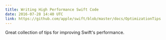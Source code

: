 ```yaml
---
title: Writing High Performance Swift Code
date: 2016-07-28 14:40 UTC
link: https://github.com/apple/swift/blob/master/docs/OptimizationTips.rst
---
```


Great collection of tips for improving Swift's performance.